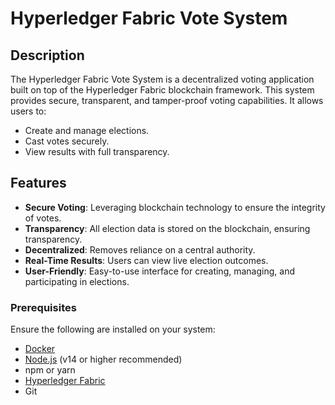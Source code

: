 # Hyperledger Fabric Vote System

## Description

The Hyperledger Fabric Vote System is a decentralized voting application built on top of the Hyperledger Fabric blockchain framework. This system provides secure, transparent, and tamper-proof voting capabilities. It allows users to:

- Create and manage elections.
- Cast votes securely.
- View results with full transparency.

## Features

- **Secure Voting**: Leveraging blockchain technology to ensure the integrity of votes.
- **Transparency**: All election data is stored on the blockchain, ensuring transparency.
- **Decentralized**: Removes reliance on a central authority.
- **Real-Time Results**: Users can view live election outcomes.
- **User-Friendly**: Easy-to-use interface for creating, managing, and participating in elections.

### Prerequisites

Ensure the following are installed on your system:

- [Docker](https://www.docker.com/)
- [Node.js](https://nodejs.org/) (v14 or higher recommended)
- npm or yarn
- [Hyperledger Fabric](https://hyperledger-fabric.readthedocs.io/)
- Git
